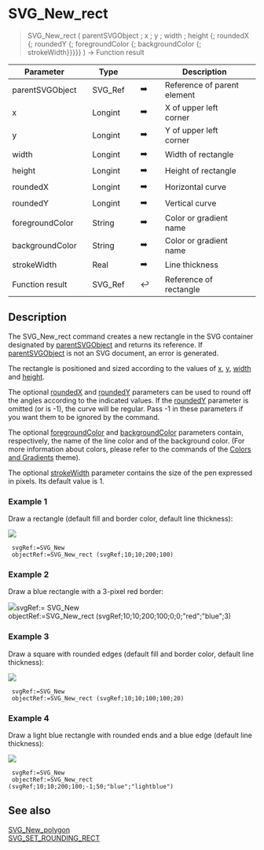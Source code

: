 <!-- nodeReference := SVG_New_rect ( parentReference ; x ; y ; width ; height ; rX ; rY ; strokeColor ; fillColor ; strokeWidth )
 -> parentReference (Text)
 -> x (Real)
 -> y (Real)
 -> width (Real)
 -> height (Real)
 -> rX (Real)
 -> rY (Real)
 -> strokeColor (Text)
 -> fillColor (Text)
 -> strokeWidth (Real)
 <- nodeReference (Text)-->
# SVG_New_rect

> SVG_New_rect ( parentSVGObject ; x ; y ; width ; height {; roundedX {; roundedY {; foregroundColor {; backgroundColor {; strokeWidth}}}}} ) -> Function result

| Parameter |     | Type |     |     |     | Description |     |
| --- | --- | --- | --- | --- | --- | --- | --- |
| parentSVGObject |     | SVG_Ref |     | ➡️ |     | Reference of parent element |     |
| x   |     | Longint |     | ➡️ |     | X of upper left corner |     |
| y   |     | Longint |     | ➡️ |     | Y of upper left corner |     |
| width |     | Longint |     | ➡️ |     | Width of rectangle |     |
| height |     | Longint |     | ➡️ |     | Height of rectangle |     |
| roundedX |     | Longint |     | ➡️ |     | Horizontal curve |     |
| roundedY |     | Longint |     | ➡️ |     | Vertical curve |     |
| foregroundColor |     | String |     | ➡️ |     | Color or gradient name |     |
| backgroundColor |     | String |     | ➡️ |     | Color or gradient name |     |
| strokeWidth |     | Real |     | ➡️ |     | Line thickness |     |
| Function result |     | SVG_Ref |     | ↩️ |     | Reference of rectangle |     |

## Description

The SVG_New_rect command creates a new rectangle in the SVG container designated by [parentSVGObject](# "Reference of parent element") and returns its reference. If [parentSVGObject](# "Reference of parent element") is not an SVG document, an error is generated.

The rectangle is positioned and sized according to the values of [x](# "X of upper left corner"), [y](# "Y of upper left corner"), [width](# "Width of rectangle") and [height](# "Height of rectangle").

The optional [roundedX](# "Horizontal curve") and [roundedY](# "Vertical curve") parameters can be used to round off the angles according to the indicated values. If the [roundedY](# "Vertical curve") parameter is omitted (or is -1), the curve will be regular. Pass -1 in these parameters if you want them to be ignored by the command.

The optional [foregroundColor](# "Color or gradient name") and [backgroundColor](# "Color or gradient name") parameters contain, respectively, the name of the line color and of the background color. (For more information about colors, please refer to the commands of the [Colors and Gradients](../Colors%20and%20Gradients.md) theme).

The optional [strokeWidth](# "Line thickness") parameter contains the size of the pen expressed in pixels. Its default value is 1.

### Example 1  

Draw a rectangle (default fill and border color, default line thickness):

![](https://doc.4d.com/4Dv19/picture/195332/pict195332.en.png)

```4d
 svgRef:=SVG_New   
 objectRef:=SVG_New_rect (svgRef;10;10;200;100)
```

### Example 2  

Draw a blue rectangle with a 3-pixel red border:

![](https://doc.4d.com/4Dv19/picture/195333/pict195333.en.png)svgRef:= SVG_New  
objectRef:=SVG_New_rect (svgRef;10;10;200;100;0;0;"red";"blue";3)

### Example 3  

Draw a square with rounded edges (default fill and border color, default line thickness):

![](https://doc.4d.com/4Dv19/picture/195334/pict195334.en.png)

```4d
 svgRef:=SVG_New   
 objectRef:=SVG_New_rect (svgRef;10;10;100;100;20)
```

### Example 4  

Draw a light blue rectangle with rounded ends and a blue edge (default line thickness):

![](https://doc.4d.com/4Dv19/picture/195335/pict195335.en.png)

```4d
 svgRef:=SVG_New   
 objectRef:=SVG_New_rect (svgRef;10;10;200;100;-1;50;"blue";"lightblue")
```

## See also

[SVG_New_polygon](SVG_New_polygon.md)  
[SVG_SET_ROUNDING_RECT](SVG_SET_ROUNDING_RECT.md)
